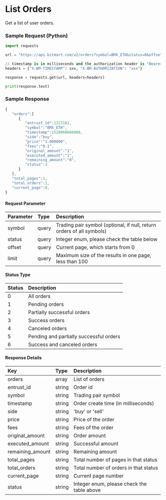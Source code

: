 # List Orders

Get a list of user orders.

### Sample Request \(Python\)

```py
import requests

url = "https://api.bitmart.com/v2/orders?symbol=BMX_ETH&status=0&offset=0&limit=100"

// timestamp is in milliseconds and the authorization header is "Bearer " + token
headers = {"X-BM-TIMESTAMP": xxx, "X-BM-AUTHORIZATION": "xxx"}

response = requests.get(url, headers=headers)

print(response.text)
```

### Sample Response

```js
{
   "orders":[
      {
         "entrust_id":1223181,
         "symbol":"BMX_ETH",
         "timestamp":1528060666000,
         "side":"buy",
         "price":"1.000000",
         "fees":"0.1",
         "original_amount":"1",
         "executed_amount":"1",
         "remaining_amount":"0",
         "status":3
      }
   ],
   "total_pages":1,
   "total_orders":1,
   "current_page":0,
}
```

#### Request Parameter

| Parameter | Type | Description |
| :--- | :--- | :--- |
| symbol | query | Trading pair symbol (optional, if null, return orders of all symbols) |
| status | query | Integer enum, please check the table below |
| offset | query | Current page, which starts from 0 |
| limit | query | Maximum size of the results in one page, less than 100 |


#### Status Type
| Status | Description |
| :--- | :--- |
| 0 | All orders |
| 1 | Pending orders |
| 2 | Partially successful orders |
| 3 | Success orders |
| 4 | Canceled orders |
| 5 | Pending and partially successful orders |
| 6 | Success and canceled orders |



#### Response Details

| Key | Type | Description |
| :--- | :--- | :--- |
| orders | array | List of orders |
| entrust_id | string | Order id |
| symbol | string | Trading pair symbol |
| timestamp | string | Order create time (in milliseconds) |
| side | string | 'buy' or 'sell' |
| price | string | Price of the order |
| fees | string | Fees of the order |
| original_amount | string | Order amount |
| executed_amount | string | Successful amount |
| remaining_amount | string | Remaining amount |
| total_pages | string | Total number of pages in that status |
| total_orders | string | Total number of orders in that status |
| current_page | string | Current page number |
| status | string | Integer enum, please check the table above |




